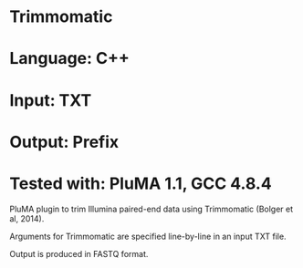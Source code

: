 # Trimmomatic
# Language: C++
# Input: TXT
# Output: Prefix
# Tested with: PluMA 1.1, GCC 4.8.4

PluMA plugin to trim Illumina paired-end data using Trimmomatic (Bolger et al, 2014).

Arguments for Trimmomatic are specified line-by-line in an input TXT file.

Output is produced in FASTQ format. 
